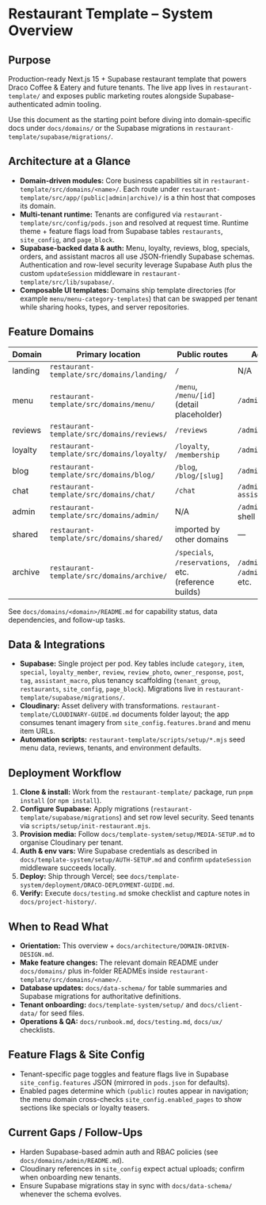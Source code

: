 # Restaurant Template – System Overview

## Purpose
Production-ready Next.js 15 + Supabase restaurant template that powers Draco Coffee & Eatery and future tenants. The live app lives in `restaurant-template/` and exposes public marketing routes alongside Supabase-authenticated admin tooling.

Use this document as the starting point before diving into domain-specific docs under `docs/domains/` or the Supabase migrations in `restaurant-template/supabase/migrations/`.

## Architecture at a Glance
- **Domain-driven modules:** Core business capabilities sit in `restaurant-template/src/domains/<name>/`. Each route under `restaurant-template/src/app/(public|admin|archive)/` is a thin host that composes its domain.
- **Multi-tenant runtime:** Tenants are configured via `restaurant-template/src/config/pods.json` and resolved at request time. Runtime theme + feature flags load from Supabase tables `restaurants`, `site_config`, and `page_block`.
- **Supabase-backed data & auth:** Menu, loyalty, reviews, blog, specials, orders, and assistant macros all use JSON-friendly Supabase schemas. Authentication and row-level security leverage Supabase Auth plus the custom `updateSession` middleware in `restaurant-template/src/lib/supabase/`.
- **Composable UI templates:** Domains ship template directories (for example `menu/menu-category-templates`) that can be swapped per tenant while sharing hooks, types, and server repositories.

## Feature Domains
| Domain | Primary location | Public routes | Admin routes |
| --- | --- | --- | --- |
| landing | `restaurant-template/src/domains/landing/` | `/` | N/A |
| menu | `restaurant-template/src/domains/menu/` | `/menu`, `/menu/[id]` (detail placeholder) | `/admin/menu` |
| reviews | `restaurant-template/src/domains/reviews/` | `/reviews` | `/admin/reviews` |
| loyalty | `restaurant-template/src/domains/loyalty/` | `/loyalty`, `/membership` | `/admin/loyalty` |
| blog | `restaurant-template/src/domains/blog/` | `/blog`, `/blog/[slug]` | `/admin/blog` |
| chat | `restaurant-template/src/domains/chat/` | `/chat` | `/admin/chat-assistant` |
| admin | `restaurant-template/src/domains/admin/` | N/A | `/admin/*` shared shell |
| shared | `restaurant-template/src/domains/shared/` | imported by other domains | — |
| archive | `restaurant-template/src/domains/archive/` | `/specials`, `/reservations`, etc. (reference builds) | `/admin/specials`, `/admin/reservations`, etc. |

See `docs/domains/<domain>/README.md` for capability status, data dependencies, and follow-up tasks.

## Data & Integrations
- **Supabase:** Single project per pod. Key tables include `category`, `item`, `special`, `loyalty_member`, `review`, `review_photo`, `owner_response`, `post`, `tag`, `assistant_macro`, plus tenancy scaffolding (`tenant_group`, `restaurants`, `site_config`, `page_block`). Migrations live in `restaurant-template/supabase/migrations/`.
- **Cloudinary:** Asset delivery with transformations. `restaurant-template/CLOUDINARY-GUIDE.md` documents folder layout; the app consumes tenant imagery from `site_config.features.brand` and menu item URLs.
- **Automation scripts:** `restaurant-template/scripts/setup/*.mjs` seed menu data, reviews, tenants, and environment defaults.

## Deployment Workflow
1. **Clone & install:** Work from the `restaurant-template/` package, run `pnpm install` (or `npm install`).
2. **Configure Supabase:** Apply migrations (`restaurant-template/supabase/migrations`) and set row level security. Seed tenants via `scripts/setup/init-restaurant.mjs`.
3. **Provision media:** Follow `docs/template-system/setup/MEDIA-SETUP.md` to organise Cloudinary per tenant.
4. **Auth & env vars:** Wire Supabase credentials as described in `docs/template-system/setup/AUTH-SETUP.md` and confirm `updateSession` middleware succeeds locally.
5. **Deploy:** Ship through Vercel; see `docs/template-system/deployment/DRACO-DEPLOYMENT-GUIDE.md`.
6. **Verify:** Execute `docs/testing.md` smoke checklist and capture notes in `docs/project-history/`.

## When to Read What
- **Orientation:** This overview + `docs/architecture/DOMAIN-DRIVEN-DESIGN.md`.
- **Make feature changes:** The relevant domain README under `docs/domains/` plus in-folder READMEs inside `restaurant-template/src/domains/<name>/`.
- **Database updates:** `docs/data-schema/` for table summaries and Supabase migrations for authoritative definitions.
- **Tenant onboarding:** `docs/template-system/setup/` and `docs/client-data/` for seed files.
- **Operations & QA:** `docs/runbook.md`, `docs/testing.md`, `docs/ux/` checklists.

## Feature Flags & Site Config
- Tenant-specific page toggles and feature flags live in Supabase `site_config.features` JSON (mirrored in `pods.json` for defaults).
- Enabled pages determine which `(public)` routes appear in navigation; the menu domain cross-checks `site_config.enabled_pages` to show sections like specials or loyalty teasers.

## Current Gaps / Follow-Ups
- Harden Supabase-based admin auth and RBAC policies (see `docs/domains/admin/README.md`).
- Cloudinary references in `site_config` expect actual uploads; confirm when onboarding new tenants.
- Ensure Supabase migrations stay in sync with `docs/data-schema/` whenever the schema evolves.
